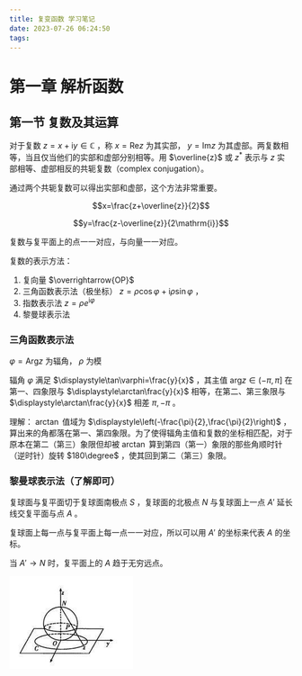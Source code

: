 ```yaml
---
title: 复变函数 学习笔记
date: 2023-07-26 06:24:50
tags:
---
```


# 第一章 解析函数

## 第一节 复数及其运算

对于复数 $z=x+\mathrm{i}y\in\mathbb{C}$ ，称 $x=\mathrm{Re}z$ 为其实部， $y=\mathrm{Im}z$ 为其虚部。两复数相等，当且仅当他们的实部和虚部分别相等。用 $\overline{z}$ 或 $z^*$ 表示与 $z$ 实部相等、虚部相反的共轭复数（complex conjugation）。

通过两个共轭复数可以得出实部和虚部，这个方法非常重要。

$$x=\frac{z+\overline{z}}{2}$$ 

$$y=\frac{z-\overline{z}}{2\mathrm{i}}$$

复数与复平面上的点一一对应，与向量一一对应。

复数的表示方法：

1. 复向量 $\overrightarrow{OP}$ 
2. 三角函数表示法（极坐标） $\displaystyle z=\rho\cos\varphi+\mathrm{i}\rho\sin\varphi$ ，
3. 指数表示法 $\displaystyle z=\rho e^{\mathrm{i}\varphi}$ 
4. 黎曼球表示法

### 三角函数表示法

$\displaystyle \varphi=\mathrm{Arg}z$ 为辐角， $\rho$ 为模

辐角 $\varphi$ 满足 $\displaystyle\tan\varphi=\frac{y}{x}$ ，其主值 $\mathrm{arg}z\in(-\pi,\pi]$ 在第一、四象限与 $\displaystyle\arctan\frac{y}{x}$ 相等，在第二、第三象限与 $\displaystyle\arctan\frac{y}{x}$ 相差 $\pi,-\pi$ 。

理解： $\arctan$ 值域为 $\displaystyle\left(-\frac{\pi}{2},\frac{\pi}{2}\right)$ ，算出来的角都落在第一、第四象限。为了使得辐角主值和复数的坐标相匹配，对于原本在第二（第三）象限但却被 $\arctan$ 算到第四（第一）象限的那些角顺时针（逆时针）旋转 $180\degree$ ，使其回到第二（第三）象限。

### 黎曼球表示法（了解即可）

复球面与复平面切于复球面南极点 $S$ ，复球面的北极点 $N$ 与复球面上一点 $A'$ 延长线交复平面与点 $A$ 。

复球面上每一点与复平面上每一点一一对应，所以可以用 $A'$ 的坐标来代表 $A$ 的坐标。

当 $A'\rightarrow N$ 时，复平面上的 $A$ 趋于无穷远点。

![复球面示意图](../images/复球面示意图.png)